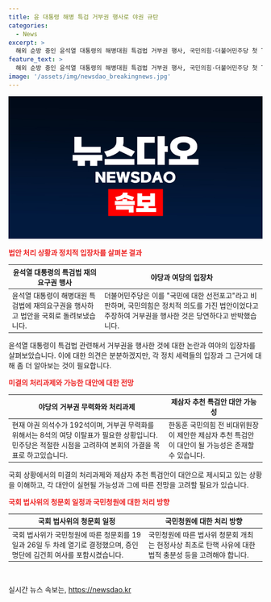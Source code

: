 ```yaml
---
title: 윤 대통령 해병 특검 거부권 행사로 야권 규탄
categories:
  - News
excerpt: >
  해외 순방 중인 윤석열 대통령의 해병대원 특검법 거부권 행사, 국민의힘·더불어민주당 첫 TV토론회 격돌, 김두관 전 의원의 당 대표 경선 출마 선언, 국회 여야 상황과 관련하여 김기흥 전 대통령실 부대변인과 김상일 정치평론가의 전문가 인터뷰. 윤 대통령의 거부권 행사에 대한 양당 입장, 여야 갈등, 특검안 대안성, 국회 청문회 등에 대한 논설과 후보자들의 입장, 김 전 의원의 경선 선언과 이재명 전 대표의 연임 발표에 관한 전망 등을 논의하였다.
feature_text: >
  해외 순방 중인 윤석열 대통령의 해병대원 특검법 거부권 행사, 국민의힘·더불어민주당 첫 TV토론회 격돌, 김두관 전 의원의 당 대표 경선 출마 선언, 국회 여야 상황과 관련하여 김기흥 전 대통령실 부대변인과 김상일 정치평론가의 전문가 인터뷰. 윤 대통령의 거부권 행사에 대한 양당 입장, 여야 갈등, 특검안 대안성, 국회 청문회 등에 대한 논설과 후보자들의 입장, 김 전 의원의 경선 선언과 이재명 전 대표의 연임 발표에 관한 전망 등을 논의하였다.
image: '/assets/img/newsdao_breakingnews.jpg'
---
```


<p><img src="/assets/img/newsdao_breakingnews.jpg" alt="flaretime 속보" /></p>

<p><b><span style="color: #ee2323;">법안 처리 상황과 정치적 입장차를 살펴본 결과</span></b>
<center><table>
<thead>
<tr>
<th><b>윤석열 대통령의 특검법 재의요구권 행사</b></th>
<th><b>야당과 여당의 입장차</b></th>
</tr>
</thead>
<tbody>
<tr>
<td style="text-align: left;">윤석열 대통령이 해병대원 특검법에 재의요구권을 행사하고 법안을 국회로 돌려보냈습니다.</td>
<td style="text-align: left;">더불어민주당은 이를 "국민에 대한 선전포고"라고 비판하며, 국민의힘은 정치적 의도를 가진 법안이었다고 주장하여 거부권을 행사한 것은 당연하다고 반박했습니다.</td>
</tr>
</tbody>
</table></center></p>

<p data-ke-size="size16">윤석열 대통령이 특검법 관련해서 거부권을 행사한 것에 대한 논란과 여야의 입장차를 살펴보았습니다. 이에 대한 의견은 분분하겠지만, 각 정치 세력들의 입장과 그 근거에 대해 좀 더 알아보는 것이 필요합니다.</p>

<p><b><span style="color: #ee2323;">미결의 처리과제와 가능한 대안에 대한 전망</span></b>
<center><table>
<thead>
<tr>
<th><b>야당의 거부권 무력화와 처리과제</b></th>
<th><b>제삼자 추천 특검안 대안 가능성</b></th>
</tr>
</thead>
<tbody>
<tr>
<td style="text-align: left;">현재 야권 의석수가 192석이며, 거부권 무력화를 위해서는 8석의 여당 이탈표가 필요한 상황입니다. 민주당은 적절한 시점을 고려하여 본회의 가결을 목표로 하고있습니다.</td>
<td style="text-align: left;">한동훈 국민의힘 전 비대위원장이 제안한 제삼자 추천 특검안이 대안이 될 가능성은 존재할 수 있습니다.</td>
</tr>
</tbody>
</table></center></p>

<p data-ke-size="size16">국회 상황에서의 미결의 처리과제와 제삼자 추천 특검안이 대안으로 제시되고 있는 상황을 이해하고, 각 대안이 실현될 가능성과 그에 따른 전망을 고려할 필요가 있습니다. </p>

<p><b><span style="color: #ee2323;">국회 법사위의 청문회 일정과 국민청원에 대한 처리 방향</span></b>
<center><table>
<thead>
<tr>
<th><b>국회 법사위의 청문회 일정</b></th>
<th><b>국민청원에 대한 처리 방향</b></th>
</tr>
</thead>
<tbody>
<tr>
<td style="text-align: left;">국회 법사위가 국민청원에 따른 청문회를 19일과 26일 두 차례 열기로 결정했으며, 증인 명단에 김건희 여사를 포함시켰습니다.</td>
<td style="text-align: left;">국민청원에 따른 법사위 청문회 개최는 헌정사상 최초로 탄핵 사유에 대한 법적 충분성 등을 고려해야 합니다.</td>
</tr>
</tbody>
</table></center></p>

<p data-ke-size="size16">&nbsp;</p>
실시간 뉴스 속보는, <a href="https://newsdao.kr" rel="dofollow">https://newsdao.kr</a>


